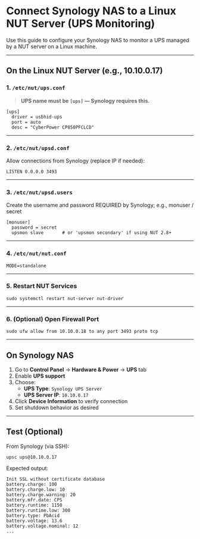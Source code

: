 # Connect Synology NAS to a Linux NUT Server (UPS Monitoring)

Use this guide to configure your Synology NAS to monitor a UPS managed by a NUT server on a Linux machine.

---

## On the Linux NUT Server (e.g., 10.10.0.17)

### 1. `/etc/nut/ups.conf`

> **UPS name must be `[ups]` — Synology requires this.**

```
[ups]
  driver = usbhid-ups
  port = auto
  desc = "CyberPower CP850PFCLCD"
```

---

### 2. `/etc/nut/upsd.conf`

Allow connections from Synology (replace IP if needed):

```
LISTEN 0.0.0.0 3493
```
---

### 3. `/etc/nut/upsd.users`

Create the username and password REQUIRED by Synology; e.g., monuser /
secret

```
[monuser]
  password = secret
  upsmon slave       # or 'upsmon secondary' if using NUT 2.8+
```

---

### 4. `/etc/nut/nut.conf`

```
MODE=standalone
```

---

### 5. Restart NUT Services

```
sudo systemctl restart nut-server nut-driver
```

---

### 6. (Optional) Open Firewall Port

```
sudo ufw allow from 10.10.0.18 to any port 3493 proto tcp
```

---

##  On Synology NAS

1. Go to **Control Panel** → **Hardware & Power** → **UPS** tab  
2. Enable **UPS support**  
3. Choose:
   - **UPS Type**: `Synology UPS Server`
   - **UPS Server IP**: `10.10.0.17`
4. Click **Device Information** to verify connection
5. Set shutdown behavior as desired

---

## Test (Optional)

From Synology (via SSH):

```
upsc ups@10.10.0.17
```

Expected output:

```
Init SSL without certificate database
battery.charge: 100
battery.charge.low: 10
battery.charge.warning: 20
battery.mfr.date: CPS
battery.runtime: 1150
battery.runtime.low: 300
battery.type: PbAcid
battery.voltage: 13.6
battery.voltage.nominal: 12
...
```
